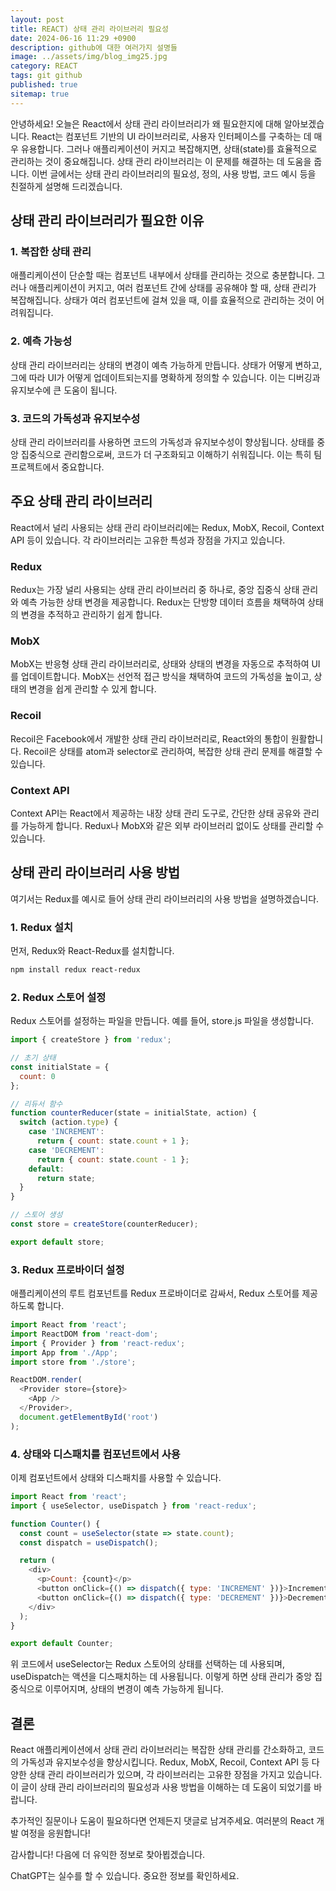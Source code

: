 ```yaml
---
layout: post
title: REACT) 상태 관리 라이브러리 필요성
date: 2024-06-16 11:29 +0900
description: github에 대한 여러가지 설명들
image: ../assets/img/blog_img25.jpg
category: REACT
tags: git github
published: true
sitemap: true
---
```


안녕하세요! 오늘은 React에서 상태 관리 라이브러리가 왜 필요한지에 대해 알아보겠습니다.
React는 컴포넌트 기반의 UI 라이브러리로, 사용자 인터페이스를 구축하는 데 매우 유용합니다. 그러나 애플리케이션이 커지고 복잡해지면, 상태(state)를 효율적으로 관리하는 것이 중요해집니다. 상태 관리 라이브러리는 이 문제를 해결하는 데 도움을 줍니다. 이번 글에서는 상태 관리 라이브러리의 필요성, 정의, 사용 방법, 코드 예시 등을 친절하게 설명해 드리겠습니다.

## 상태 관리 라이브러리가 필요한 이유

### 1. 복잡한 상태 관리
애플리케이션이 단순할 때는 컴포넌트 내부에서 상태를 관리하는 것으로 충분합니다. 그러나 애플리케이션이 커지고, 여러 컴포넌트 간에 상태를 공유해야 할 때, 상태 관리가 복잡해집니다. 상태가 여러 컴포넌트에 걸쳐 있을 때, 이를 효율적으로 관리하는 것이 어려워집니다.

### 2. 예측 가능성
상태 관리 라이브러리는 상태의 변경이 예측 가능하게 만듭니다. 상태가 어떻게 변하고, 그에 따라 UI가 어떻게 업데이트되는지를 명확하게 정의할 수 있습니다. 이는 디버깅과 유지보수에 큰 도움이 됩니다.

### 3. 코드의 가독성과 유지보수성
상태 관리 라이브러리를 사용하면 코드의 가독성과 유지보수성이 향상됩니다. 상태를 중앙 집중식으로 관리함으로써, 코드가 더 구조화되고 이해하기 쉬워집니다. 이는 특히 팀 프로젝트에서 중요합니다.

## 주요 상태 관리 라이브러리
React에서 널리 사용되는 상태 관리 라이브러리에는 Redux, MobX, Recoil, Context API 등이 있습니다. 각 라이브러리는 고유한 특성과 장점을 가지고 있습니다.

### Redux
Redux는 가장 널리 사용되는 상태 관리 라이브러리 중 하나로, 중앙 집중식 상태 관리와 예측 가능한 상태 변경을 제공합니다. Redux는 단방향 데이터 흐름을 채택하여 상태의 변경을 추적하고 관리하기 쉽게 합니다.

### MobX
MobX는 반응형 상태 관리 라이브러리로, 상태와 상태의 변경을 자동으로 추적하여 UI를 업데이트합니다. MobX는 선언적 접근 방식을 채택하여 코드의 가독성을 높이고, 상태의 변경을 쉽게 관리할 수 있게 합니다.

### Recoil
Recoil은 Facebook에서 개발한 상태 관리 라이브러리로, React와의 통합이 원활합니다. Recoil은 상태를 atom과 selector로 관리하여, 복잡한 상태 관리 문제를 해결할 수 있습니다.

### Context API
Context API는 React에서 제공하는 내장 상태 관리 도구로, 간단한 상태 공유와 관리를 가능하게 합니다. Redux나 MobX와 같은 외부 라이브러리 없이도 상태를 관리할 수 있습니다.

## 상태 관리 라이브러리 사용 방법
여기서는 Redux를 예시로 들어 상태 관리 라이브러리의 사용 방법을 설명하겠습니다.

### 1. Redux 설치
먼저, Redux와 React-Redux를 설치합니다.

````bash
npm install redux react-redux
````

### 2. Redux 스토어 설정
Redux 스토어를 설정하는 파일을 만듭니다. 예를 들어, store.js 파일을 생성합니다.

````javascript
import { createStore } from 'redux';

// 초기 상태
const initialState = {
  count: 0
};

// 리듀서 함수
function counterReducer(state = initialState, action) {
  switch (action.type) {
    case 'INCREMENT':
      return { count: state.count + 1 };
    case 'DECREMENT':
      return { count: state.count - 1 };
    default:
      return state;
  }
}

// 스토어 생성
const store = createStore(counterReducer);

export default store;
````

### 3. Redux 프로바이더 설정
애플리케이션의 루트 컴포넌트를 Redux 프로바이더로 감싸서, Redux 스토어를 제공하도록 합니다.

````javascript
import React from 'react';
import ReactDOM from 'react-dom';
import { Provider } from 'react-redux';
import App from './App';
import store from './store';

ReactDOM.render(
  <Provider store={store}>
    <App />
  </Provider>,
  document.getElementById('root')
);
````

### 4. 상태와 디스패치를 컴포넌트에서 사용
이제 컴포넌트에서 상태와 디스패치를 사용할 수 있습니다.

````javascript
import React from 'react';
import { useSelector, useDispatch } from 'react-redux';

function Counter() {
  const count = useSelector(state => state.count);
  const dispatch = useDispatch();

  return (
    <div>
      <p>Count: {count}</p>
      <button onClick={() => dispatch({ type: 'INCREMENT' })}>Increment</button>
      <button onClick={() => dispatch({ type: 'DECREMENT' })}>Decrement</button>
    </div>
  );
}

export default Counter;
````

위 코드에서 useSelector는 Redux 스토어의 상태를 선택하는 데 사용되며, useDispatch는 액션을 디스패치하는 데 사용됩니다. 이렇게 하면 상태 관리가 중앙 집중식으로 이루어지며, 상태의 변경이 예측 가능하게 됩니다.

## 결론
React 애플리케이션에서 상태 관리 라이브러리는 복잡한 상태 관리를 간소화하고, 코드의 가독성과 유지보수성을 향상시킵니다. Redux, MobX, Recoil, Context API 등 다양한 상태 관리 라이브러리가 있으며, 각 라이브러리는 고유한 장점을 가지고 있습니다. 이 글이 상태 관리 라이브러리의 필요성과 사용 방법을 이해하는 데 도움이 되었기를 바랍니다.    
    
추가적인 질문이나 도움이 필요하다면 언제든지 댓글로 남겨주세요. 여러분의 React 개발 여정을 응원합니다!    
    
감사합니다! 다음에 더 유익한 정보로 찾아뵙겠습니다.    
     








ChatGPT는 실수를 할 수 있습니다. 중요한 정보를 확인하세요.